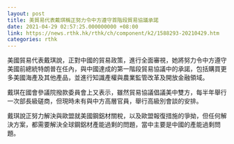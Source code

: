 ```yaml
---
layout: post
title: 美貿易代表戴琪稱正努力令中方遵守首階段貿易協議承諾
date: 2021-04-29 02:57:25.000000000 +08:00
link: https://news.rthk.hk/rthk/ch/component/k2/1588293-20210429.htm
categories: rthk
---
```


美國貿易代表戴琪說，正對中國的貿易政策，進行全面審視，她將努力令中方遵守美國前總統特朗普在任內，與中國達成的第一階段貿易協議中的承諾，包括購買更多美國海產及其他產品，並進行知識產權與農業監管改革及開放金融領域。

戴琪在國會參議院撥款委員會上又表示，雖然貿易協議倡議美中雙方，每半年舉行一次部長級磋商，但現時未有與中方高層官員，舉行高級別會談的安排。

戴琪說正努力解決與歐盟就美國鋼鋁材關稅，以及歐盟報復措施的爭拗，但任何解決方案，都需要解決全球鋼鋁材產能過剩的問題，當中主要是中國的產能過剩問題。
